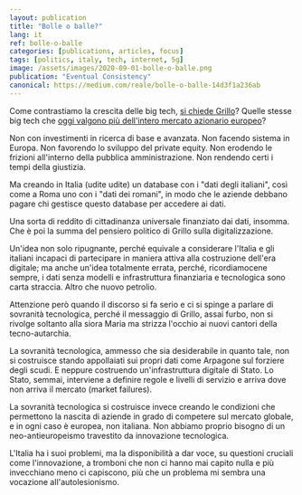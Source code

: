 ```yaml
---
layout: publication
title: "Bolle o balle?"
lang: it
ref: bolle-o-balle
categories: [publications, articles, focus]
tags: [politics, italy, tech, internet, 5g]
image: /assets/images/2020-09-01-bolle-o-balle.png
publication: "Eventual Consistency"
canonical: https://medium.com/reale/bolle-o-balle-14d3f1a236ab
---
```


Come contrastiamo la crescita delle big tech, [si chiede Grillo](https://www.open.online/2020/09/01/beppe-grillo-rete-unica-5g-tecnologia-paura-mega-aziende/)? Quelle stesse big tech che [oggi valgono più dell'intero mercato azionario europeo](https://www.forbes.com/sites/sergeiklebnikov/2020/08/28/us-tech-stocks-are-now-worth-more-than-9-trillion-eclipsing-the-entire-european-stock-market/)?

Non con investimenti in ricerca di base e avanzata. Non facendo sistema in Europa. Non favorendo lo sviluppo del private equity. Non erodendo le frizioni all'interno della pubblica amministrazione. Non rendendo certi i tempi della giustizia.

Ma creando in Italia (udite udite) un database con i "dati degli italiani", così come a Roma uno con i "dati dei romani", in modo che le aziende debbano pagare chi gestisce questo database per accedere ai dati.

Una sorta di reddito di cittadinanza universale finanziato dai dati, insomma. Che è poi la summa del pensiero politico di Grillo sulla digitalizzazione.

Un'idea non solo ripugnante, perché equivale a considerare l'Italia e gli italiani incapaci di partecipare in maniera attiva alla costruzione dell'era digitale; ma anche un'idea totalmente errata, perché, ricordiamocene sempre, i dati senza modelli e infrastruttura finanziaria e tecnologica sono carta straccia. Altro che nuovo petrolio.

Attenzione però quando il discorso si fa serio e ci si spinge a parlare di sovranità tecnologica, perché il messaggio di Grillo, assai furbo, non si rivolge soltanto alla siora Maria ma strizza l'occhio ai nuovi cantori della tecno-autarchia.

La sovranità tecnologica, ammesso che sia desiderabile in quanto tale, non si costruisce stando appollaiati sui propri dati come Arpagone sul forziere degli scudi. E neppure costruendo un'infrastruttura digitale di Stato. Lo Stato, semmai, interviene a definire regole e livelli di servizio e arriva dove non arriva il mercato (market failures).

La sovranità tecnologica si costruisce invece creando le condizioni che permettono la nascita di aziende in grado di competere sul mercato globale, e in ogni caso è europea, non italiana. Non abbiamo proprio bisogno di un neo-antieuropeismo travestito da innovazione tecnologica.

L'Italia ha i suoi problemi, ma la disponibilità a dar voce, su questioni cruciali come l'innovazione, a tromboni che non ci hanno mai capito nulla e più invecchiano meno ci capiscono, più che un problema mi sembra una vocazione all'autolesionismo.
